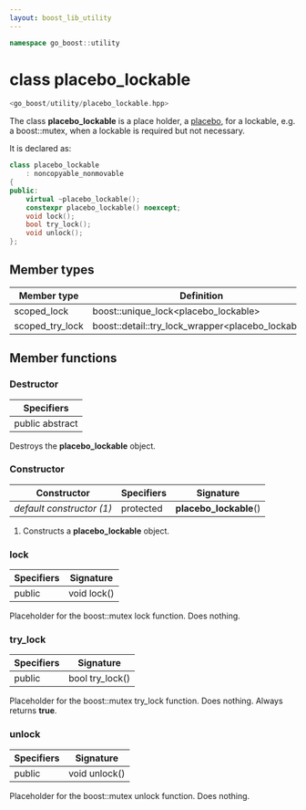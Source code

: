 ```yaml
---
layout: boost_lib_utility
---
```


```c++
namespace go_boost::utility
```

# class placebo_lockable

```c++
<go_boost/utility/placebo_lockable.hpp>
```

The class **placebo_lockable** is a place holder, a
[placebo](https://en.wikipedia.org/wiki/Placebo), for a lockable, e.g. a
boost::mutex, when a lockable is required but not necessary.

It is declared as:

```c++
class placebo_lockable
    : noncopyable_nonmovable
{
public:
    virtual ~placebo_lockable();
    constexpr placebo_lockable() noexcept;
    void lock();
    bool try_lock();
    void unlock();
};
```

## Member types

Member type | Definition
-|-
scoped_lock | boost\::unique_lock<placebo_lockable>
scoped_try_lock | boost\::detail\::try_lock_wrapper<placebo_lockable>

## Member functions

### Destructor

Specifiers |
-|
public abstract |

Destroys the **placebo_lockable** object.

### Constructor

Constructor | Specifiers | Signature
-|-|-
*default constructor (1)* | protected | **placebo_lockable**()

1. Constructs a **placebo_lockable** object.

### lock

Specifiers | Signature
-|-
public | void lock()

Placeholder for the boost::mutex lock function. Does nothing.

### try_lock

Specifiers | Signature
-|-
public | bool try_lock()

Placeholder for the boost::mutex try_lock function. Does nothing. Always returns **true**.

### unlock

Specifiers | Signature
-|-
public | void unlock()

Placeholder for the boost::mutex unlock function. Does nothing.
